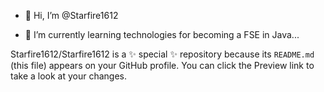 - 👋 Hi, I’m @Starfire1612
<!-- - 👀 I’m interested in ... -->
- 🌱 I’m currently learning technologies for becoming a FSE in Java...
<!-- - 💞️ I’m looking to collaborate on ...
- 📫 How to reach me ... -->

Starfire1612/Starfire1612 is a ✨ special ✨ repository because its `README.md` (this file) appears on your GitHub profile.
You can click the Preview link to take a look at your changes.
